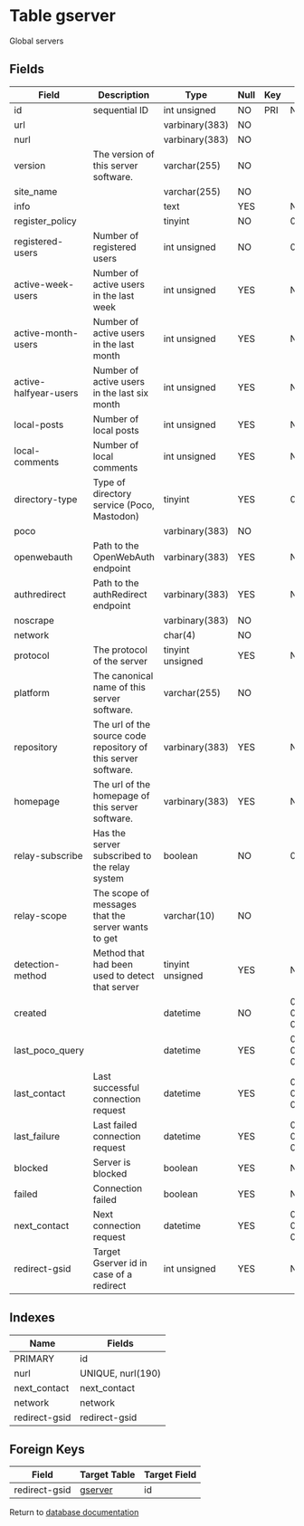 Table gserver
===========

Global servers

Fields
------

| Field                 | Description                                                    | Type             | Null | Key | Default             | Extra          |
| --------------------- | -------------------------------------------------------------- | ---------------- | ---- | --- | ------------------- | -------------- |
| id                    | sequential ID                                                  | int unsigned     | NO   | PRI | NULL                | auto_increment |
| url                   |                                                                | varbinary(383)   | NO   |     |                     |                |
| nurl                  |                                                                | varbinary(383)   | NO   |     |                     |                |
| version               | The version of this server software.                           | varchar(255)     | NO   |     |                     |                |
| site_name             |                                                                | varchar(255)     | NO   |     |                     |                |
| info                  |                                                                | text             | YES  |     | NULL                |                |
| register_policy       |                                                                | tinyint          | NO   |     | 0                   |                |
| registered-users      | Number of registered users                                     | int unsigned     | NO   |     | 0                   |                |
| active-week-users     | Number of active users in the last week                        | int unsigned     | YES  |     | NULL                |                |
| active-month-users    | Number of active users in the last month                       | int unsigned     | YES  |     | NULL                |                |
| active-halfyear-users | Number of active users in the last six month                   | int unsigned     | YES  |     | NULL                |                |
| local-posts           | Number of local posts                                          | int unsigned     | YES  |     | NULL                |                |
| local-comments        | Number of local comments                                       | int unsigned     | YES  |     | NULL                |                |
| directory-type        | Type of directory service (Poco, Mastodon)                     | tinyint          | YES  |     | 0                   |                |
| poco                  |                                                                | varbinary(383)   | NO   |     |                     |                |
| openwebauth           | Path to the OpenWebAuth endpoint                               | varbinary(383)   | YES  |     | NULL                |                |
| authredirect          | Path to the authRedirect endpoint                              | varbinary(383)   | YES  |     | NULL                |                |
| noscrape              |                                                                | varbinary(383)   | NO   |     |                     |                |
| network               |                                                                | char(4)          | NO   |     |                     |                |
| protocol              | The protocol of the server                                     | tinyint unsigned | YES  |     | NULL                |                |
| platform              | The canonical name of this server software.                    | varchar(255)     | NO   |     |                     |                |
| repository            | The url of the source code repository of this server software. | varbinary(383)   | YES  |     | NULL                |                |
| homepage              | The url of the homepage of this server software.               | varbinary(383)   | YES  |     | NULL                |                |
| relay-subscribe       | Has the server subscribed to the relay system                  | boolean          | NO   |     | 0                   |                |
| relay-scope           | The scope of messages that the server wants to get             | varchar(10)      | NO   |     |                     |                |
| detection-method      | Method that had been used to detect that server                | tinyint unsigned | YES  |     | NULL                |                |
| created               |                                                                | datetime         | NO   |     | 0001-01-01 00:00:00 |                |
| last_poco_query       |                                                                | datetime         | YES  |     | 0001-01-01 00:00:00 |                |
| last_contact          | Last successful connection request                             | datetime         | YES  |     | 0001-01-01 00:00:00 |                |
| last_failure          | Last failed connection request                                 | datetime         | YES  |     | 0001-01-01 00:00:00 |                |
| blocked               | Server is blocked                                              | boolean          | YES  |     | NULL                |                |
| failed                | Connection failed                                              | boolean          | YES  |     | NULL                |                |
| next_contact          | Next connection request                                        | datetime         | YES  |     | 0001-01-01 00:00:00 |                |
| redirect-gsid         | Target Gserver id in case of a redirect                        | int unsigned     | YES  |     | NULL                |                |

Indexes
------------

| Name          | Fields            |
| ------------- | ----------------- |
| PRIMARY       | id                |
| nurl          | UNIQUE, nurl(190) |
| next_contact  | next_contact      |
| network       | network           |
| redirect-gsid | redirect-gsid     |

Foreign Keys
------------

| Field | Target Table | Target Field |
|-------|--------------|--------------|
| redirect-gsid | [gserver](help/database/db_gserver) | id |

Return to [database documentation](help/database)
